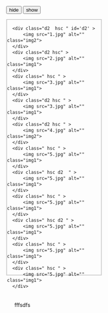 <script src="https://ajax.googleapis.com/ajax/libs/jquery/3.1.1/jquery.min.js"></script>

<style media="screen">


 img{  width: 100%; height: 100%;
           }

#hs{ width: 50%; border: 2px solid #ccc ;  height: 680px;}
#hs >  div{ float: left; margin: 20px 0 0 20px; width: 200px; height: 200px;}

#hs > .hsc {    }







</style>
<script type="text/javascript">





var lodiv =   {
cl : 'div',
ini : function() {
  var arr = [];
  var arrob = [];
  var arrob_bak = [];

  			$('#hs '+this.cl).each(function(index){
    var pos = {};
   				 pos.top  =	 $(this).position().top  ;
  				 pos.left  =	 $(this).position().left   ;

  				 arr[index] = pos ;
   				  $(this).css({"top": pos.top , "left" : pos.left });
                 arrob_bak.push(  $(this) );
  				   if(   $(this).hasClass('d2')== false   )    arrob.push(  $(this) ) ;

  			})
},




}
	var arr = [];
  var arrob = [];
  var arrob_bak = [];
   	$(function(){

			$('#hs .hsc').each(function(index){
  var pos = {};
 				 pos.top  =	 $(this).position().top  ;
				 pos.left  =	 $(this).position().left   ;

				 arr[index] = pos ;
 				  $(this).css({"top": pos.top , "left" : pos.left });
               arrob_bak.push(  $(this) );
				   if(   $(this).hasClass('d2')== false   )    arrob.push(  $(this) ) ;

			});
//***************************************************


	$('#x').on('click', function(){

              $.each(arrob_bak,function(index, el){
                 el.stop().animate({  'top':arr[index].top ,'left':arr[index].left   },500);
              });

              $("#hs .d2").stop().animate({ 'opacity':1},500);

    	});

			$('#z').on('click', function(){
         $("#hs .hsc").css({"position": "absolute"  });
          $("#hs .d2").stop().animate({ 'opacity':0},500);

          $.each(arrob,function(index, el){
            el.stop().animate({  'top':arr[index].top ,'left':arr[index].left },500);
          });
	      });



	});




 </script>


<button type="button" name="button" id="z">hide</button>
<button type="button" name="button" id="x">show</button>

<div  id="hs">

      <div class="d2  hsc " id='d2' >
          <img src="1.jpg" alt=""  class="img2">
      </div>
      <div class="d2 hsc" >
          <img src="2.jpg" alt=""  class="img1">
      </div>
      <div class=" hsc " >
          <img src="3.jpg" alt=""  class="img1">
      </div>
      <div class="d2 hsc " >
          <img src="3.jpg" alt=""  class="img1">
      </div>
      <div class="d2 hsc " >
          <img src="4.jpg" alt=""  class="img2">
      </div>
      <div class=" hsc " >
          <img src="5.jpg" alt=""  class="img1">
      </div>
      <div class=" hsc d2  " >
          <img src="5.jpg" alt=""  class="img1">
      </div>
      <div class=" hsc " >
          <img src="5.jpg" alt=""  class="img1">
      </div>
      <div class=" hsc d2 " >
          <img src="5.jpg" alt=""  class="img1">
      </div>
      <div class=" hsc " >
          <img src="5.jpg" alt=""  class="img1">
      </div>
      <div class=" hsc " >
          <img src="5.jpg" alt=""  class="img1">
      </div>

<span style="   "> <div style=" clear:both; position: relative;">
fffsdfs
</div>    </span>
  </div>
 
